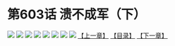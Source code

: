 # 第603话 溃不成军（下）
![](https://mhpic.xiaomingtaiji.net/comic/D/斗破苍穹拆分版/603话/1.jpg-zymk.middle.webp)
![](https://mhpic.xiaomingtaiji.net/comic/D/斗破苍穹拆分版/603话/2.jpg-zymk.middle.webp)
![](https://mhpic.xiaomingtaiji.net/comic/D/斗破苍穹拆分版/603话/3.jpg-zymk.middle.webp)
![](https://mhpic.xiaomingtaiji.net/comic/D/斗破苍穹拆分版/603话/4.jpg-zymk.middle.webp)
![](https://mhpic.xiaomingtaiji.net/comic/D/斗破苍穹拆分版/603话/5.jpg-zymk.middle.webp)
![](https://mhpic.xiaomingtaiji.net/comic/D/斗破苍穹拆分版/603话/6.jpg-zymk.middle.webp)
![](https://mhpic.xiaomingtaiji.net/comic/D/斗破苍穹拆分版/603话/7.jpg-zymk.middle.webp)
![](https://mhpic.xiaomingtaiji.net/comic/D/斗破苍穹拆分版/603话/8.jpg-zymk.middle.webp)
[【上一章】](./602.md)
[【目录】](./README.md)
[【下一章】](./604.md)
